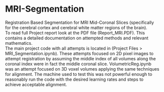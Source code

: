 # MRI-Segmentation
Registration Based Segmentation for MRI Mid-Coronal Slices (specifically for the cerebral cortex and cerebral white matter regions of the brain).
<br>
To read full Project report look at the PDF file (Report_MRI.PDF). This contains a detailed documentation on attempted methods and relevant mathematics.
<br>
The main project code with all attempts is located in (Project Files > MRI_Segmentation.ipynb). These attempts focused on 2D pixel images to attempt registration by assuming the middle index of all volumes along the coronal index were in fact the middle coronal slice. VolumetricReg.ipynb was an attempt focused on 3D voxel volumes applying the same techniques for alignment. The machine used to test this was not powerful enough to reasonably run the code with the desired learning rates and steps to achieve acceptable alignment.
